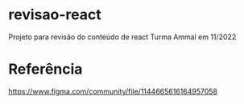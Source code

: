 # revisao-react

Projeto para revisão do conteúdo de react
Turma Ammal em 11/2022

# Referência
https://www.figma.com/community/file/1144665616164957058